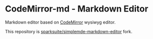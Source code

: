 # CodeMirror-md - Markdown Editor

Markdown editor based on [CodeMirror](https://codemirror.net/) wysiwyg editor.

This repository is [sparksuite/simplemde-markdown-editor](https://github.com/sparksuite/simplemde-markdown-editor) fork.
